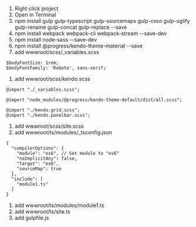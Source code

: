 1. Right click project
1. Open in Terminal
1. npm install gulp gulp-typescript gulp-sourcemaps gulp-csso gulp-uglify gulp-rename gulp-concat gulp-replace --save
1. npm install webpack webpack-cli webpack-stream --save-dev
1. npm install node-sass --save-dev
1. npm install @progress/kendo-theme-material --save
1. add wwwroot/scss/_variables.scss
```
$bodyFontSize: 1rem;
$bodyFontFamily: 'Roboto', sans-serif;
```
1. add wwwroot/scss/kendo.scss
```
@import "./_variables.scss";

@import "node_modules/@progress/kendo-theme-default/dist/all.scss";

@import "./kendo.grid.scss";
@import "./kendo.panelbar.scss";
```
1. add wwwroot/scss/site.scss
1. add wwwroot/ts/modules/_tsconfig.json
```
{
  "compilerOptions": {
    "module": "es6", // Set module to "es6"
    "noImplicitAny": false,
    "target": "es6",
    "sourceMap": true
  },
  "include": [
    "module1.ts"
  ]
}
```
1. add wwwroot/ts/modules/module1.ts
1. add wwwroot/ts/site.ts
1. add gulpfile.js